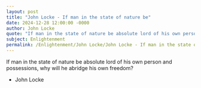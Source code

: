 ```yaml
---
layout: post
title: "John Locke - If man in the state of nature be"
date: 2024-12-28 12:00:00 -0000
author: John Locke
quote: "If man in the state of nature be absolute lord of his own person and possessions, why will he abridge his own freedom?"
subject: Enlightenment
permalink: /Enlightenment/John Locke/John Locke - If man in the state of nature be
---
```


If man in the state of nature be absolute lord of his own person and possessions, why will he abridge his own freedom?

- John Locke
